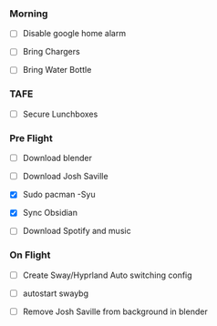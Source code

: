 
### Morning
- [ ] Disable google home alarm
- [ ] Bring Chargers
- [ ] Bring Water Bottle


### TAFE
- [ ] Secure Lunchboxes


### Pre Flight
- [ ] Download blender
- [ ] Download Josh Saville
- [x] Sudo pacman -Syu
- [x] Sync Obsidian
- [ ] Download Spotify and music


### On Flight
- [ ] Create Sway/Hyprland Auto switching config
- [ ] autostart swaybg
- [ ] Remove Josh Saville from background in blender



